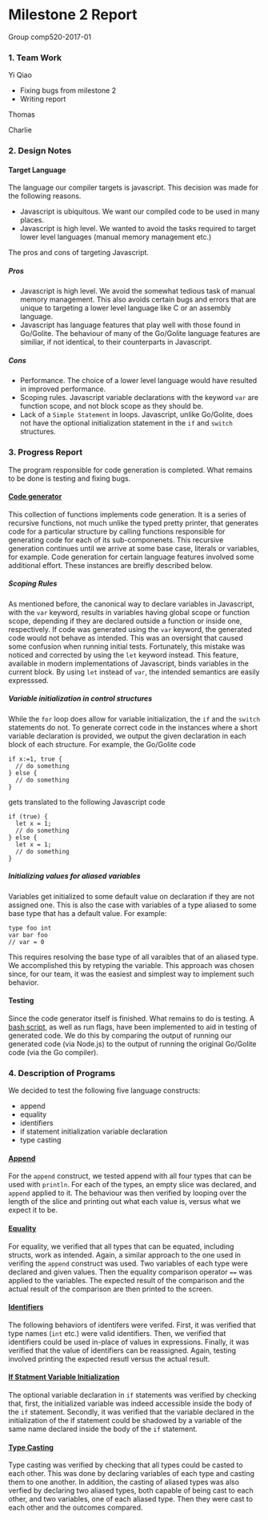 # Milestone 2 Report
Group comp520-2017-01

### 1. Team Work
Yi Qiao
* Fixing bugs from milestone 2
* Writing report

Thomas

Charlie

### 2. Design Notes

#### Target Language  

The language our compiler targets is javascript. This decision was made for the following reasons.
* Javascript is ubiquitous. We want our compiled code to be used in many places.
* Javascript is high level. We wanted to avoid the tasks required to target lower level languages (manual memory management etc.)

The pros and cons of targeting Javascript.

##### Pros
* Javascript is high level. We avoid the somewhat tedious task of manual memory management. This also avoids certain bugs and errors that are unique to targeting a lower level language like C or an assembly language.
* Javascript has language features that play well with those found in Go/Golite. The behaviour of many of the Go/Golite language features are similiar, if not identical, to their counterparts in Javascript.


##### Cons
* Performance. The choice of a lower level language would have resulted in improved performance.
* Scoping rules. Javascript variable declarations with the keyword ```var``` are function scope, and not block scope as they should be.
* Lack of a ```Simple Statement``` in loops. Javascript, unlike Go/Golite, does not have the optional initialization statement in the ```if``` and ```switch``` structures.

### 3. Progress Report
The program responsible for code generation is completed. What remains to be done is testing and fixing bugs.

#### [Code generator](https://github.com/Sable/comp520-2017-01/blob/master/src/Pretty/CodeGenerator.hs)
This collection of functions implements code generation. It is a series of recursive functions, not much unlike the typed pretty printer, that generates code for a particular structure by calling functions responsible for generating code for each of its sub-componenets. This recursive generation continues until we arrive at some base case, literals or variables, for example. Code generation for certain language features involved some additional effort. These instances are breifly described below.

##### Scoping Rules
As mentioned before, the canonical way to declare variables in Javascript, with the ```var``` keyword, results in variables having global scope or function scope, depending if they are declared outside a function or inside one, respectively. If code was generated using the ```var``` keyword, the generated code would not behave as intended. This was an oversight that caused some confusion when running initial tests. Fortunately, this mistake was noticed and corrected by using the ```let``` keyword instead. This feature, available in modern implementations of Javascript, binds variables in the current block. By using ```let``` instead of ```var```, the intended semantics are easily expresssed.

##### Variable initialization in control structures
While the ```for``` loop does allow for variable initialization, the ```if``` and the ```switch``` statements do not. To generate correct code in the instances where a short variable declaration is provided, we output the given declaration in each block of each structure. For example, the Go/Golite code
```
if x:=1, true {
  // do something
} else {
  // do something
}
```
gets translated to the following Javascript code
```
if (true) {
  let x = 1;
  // do something
} else {
  let x = 1;
  // do something
}
```
##### Initializing values for aliased variables
Variables get initialized to some default value on declaration if they are not assigned one. This is also the case with variables of a type aliased to some base type that has a default value. For example: 
```
type foo int
var bar foo
// var = 0
```
This requires resolving the base type of all varaibles that of an aliased type. We accomplished this by retyping the variable. This approach was chosen since, for our team, it was the easiest and simplest way to implement such behavior.

#### Testing
Since the code generator itself is finished. What remains to do is testing. A [bash script](https://github.com/Sable/comp520-2017-01/blob/master/diff_generator.sh), as well as run flags, have been implemented to aid in testing of generated code. We do this by comparing the output of running our generated code (via Node.js) to the output of running the original Go/Golite code (via the Go compiler). 

### 4. Description of Programs
We decided to test the following five language constructs:
* append
* equality
* identifiers
* if statement initialization variable declaration
* type casting


#### [Append](https://github.com/Sable/comp520-2017-01/blob/master/programs/generator/append.go)
For the ```append``` construct, we tested append with all four types that can be used with ```println```. For each of the types, an empty slice was declared, and ```append``` applied to it. The behaviour was then verified by looping over the length of the slice and printing out what each value is, versus what we expect it to be. 

#### [Equality](https://github.com/Sable/comp520-2017-01/blob/master/programs/generator/equality.go)
For equality, we verified that all types that can be equated, including structs, work as intended. Again, a similar approach to the one used in verifing the ```append``` construct was used. Two variables of each type were declared and given values. Then the equality comparison operator ```==``` was applied to the variables. The expected result of the comparison and the actual result of the comparison are then printed to the screen.

#### [Identifiers](https://github.com/Sable/comp520-2017-01/blob/master/programs/generator/identifiers.go)
The following behaviors of identifers were verifed. First, it was verified that type names (```int``` etc.) were valid identifiers. Then, we verified that identifiers could be used in-place of values in expressions. Finally, it was verified that the value of identifiers can be reassigned. Again, testing involved printing the expected resutl versus the actual result.

#### [If Statment Variable Initialization](https://github.com/Sable/comp520-2017-01/blob/master/programs/generator/if_init_shadow.go)
The optional variable declaration in ```if``` statements was verified by checking that, first, the initialized variable was indeed accessible inside the body of the ```if``` statement. Secondly, it was verified that the variable declared in the initialization of the if statement could be shadowed by a variable of the same name declared inside the body of the ```if``` statement.

#### [Type Casting](https://github.com/Sable/comp520-2017-01/blob/master/programs/generator/type_casting.go)
Type casting was verified by checking that all types could be casted to each other. This was done by declaring variables of each type and casting them to one another. In addition, the casting of aliased types was also verfied by declaring two aliased types, both capable of being cast to each other, and two variables, one of each aliased type. Then they were cast to each other and the outcomes compared.




